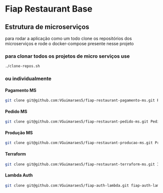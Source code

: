 # Fiap Restaurant Base

## Estrutura de microserviços
para rodar a aplicação como um todo 
clone os repositórios dos microserviços e rode o docker-compose presente nesse projeto


### para clonar todos os projetos de micro serviços use

``` sh
./clone-repos.sh
```

### ou individualmente 
#### Pagamento MS

``` sh
git clone git@github.com:VGuimaraes5/fiap-restaurant-pagamento-ms.git Pagamento
```

#### Pedido MS

``` sh
git clone git@github.com:VGuimaraes5/fiap-restaurant-pedido-ms.git Pedido
```

#### Produção MS

``` sh
git clone git@github.com:VGuimaraes5/fiap-restaurant-producao-ms.git Producao
```

#### Terraform

``` sh
git clone git@github.com:VGuimaraes5/fiap-restaurant-terraform-ms.git Infrastructure-terraform
```

#### Lambda Auth

``` sh
git clone git@github.com:VGuimaraes5/fiap-auth-lambda.git fiap-auth-lambda
```
